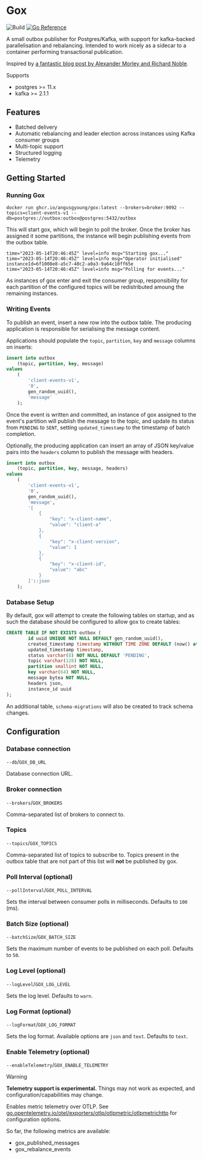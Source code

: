 # Gox

![Build](https://github.com/angusgyoung/gox/actions/workflows/build.yml/badge.svg?branch=main)
[![Go Reference](https://pkg.go.dev/badge/github.com/angusgyoung/gox.svg)](https://pkg.go.dev/github.com/angusgyoung/gox)

A small outbox publisher for Postgres/Kafka, with support for kafka-backed parallelisation and rebalancing. Intended to work nicely as a sidecar to a container performing transactional publication.

Inspired by [a fantastic blog post by Alexander Morley and Richard Noble](https://medium.com/babylon-technology-blog/distributed-outbox-event-publishing-pattern-with-kafka-and-sidecars-c57350c0ff7c).

Supports

- postgres >= 11.x
- kafka >= 2.1.1

## Features

- Batched delivery
- Automatic rebalancing and leader election
  across instances using Kafka consumer groups
- Multi-topic support
- Structured logging
- Telemetry

## Getting Started

### Running Gox

```shell
docker run ghcr.io/angusgyoung/gox:latest --brokers=broker:9092 --topics=client-events-v1 --db=postgres://outbox:outbox@postgres:5432/outbox
```

This will start gox, which will begin to poll the broker. Once the broker has assigned it some partitions, the instance will begin publishing events from the outbox table.

```
time="2023-05-14T20:46:45Z" level=info msg="Starting gox..."
time="2023-05-14T20:46:45Z" level=info msg="Operator initialised" instanceId=6f1008e8-a5c7-40c2-a0a3-9a64c10ff65e
time="2023-05-14T20:46:45Z" level=info msg="Polling for events..."
```

As instances of gox enter and exit the consumer group, responsibility for each partition of the configured topics will be redistributed amoung the remaining instances.

### Writing Events

To publish an event, insert a new row into the outbox table. The producing application is responsible for serialising the message content.

Applications should populate the `topic`, `partition`, `key` and `message` columns on inserts:

```sql
insert into outbox 
	(topic, partition, key, message)
values 
	(
		'client-events-v1', 
		'0', 
		gen_random_uuid(), 
		'message'
	);
```

Once the event is written and committed, an instance of gox assigned to the event's partition will publish the
message to the topic, and update its status from `PENDING` to `SENT`, setting `updated_timestamp`
to the timestamp of batch completion.


Optionally, the producing application can insert an array of JSON key/value pairs into the `headers` column to publish the message with headers. 

```sql
insert into outbox 
	(topic, partition, key, message, headers)
values 
	(
		'client-events-v1', 
		'0', 
		gen_random_uuid(), 
		'message',
		'[
			{
				"key": "x-client-name",
				"value": "client-a"
			},
			{
				"key": "x-client-version",
				"value": 1
			},
			{
				"key": "x-client-id",
				"value": "abc"
			}
		]'::json
	);
```

### Database Setup

By default, gox will attempt to create the following tables on startup, and as such the database should be configured to allow gox to create tables:

```sql
CREATE TABLE IF NOT EXISTS outbox (
		id uuid UNIQUE NOT NULL DEFAULT gen_random_uuid(),
		created_timestamp timestamp WITHOUT TIME ZONE DEFAULT (now() at time zone 'utc'),
		updated_timestamp timestamp,
		status varchar(8) NOT NULL DEFAULT 'PENDING',
		topic varchar(128) NOT NULL,
		partition smallint NOT NULL,
		key varchar(64) NOT NULL,
		message bytea NOT NULL,
		headers json,
		instance_id uuid
);

```

An additional table, `schema-migrations` will also be created to track schema changes.

## Configuration

### Database connection

`--db`/`GOX_DB_URL`

Database connection URL.

### Broker connection

`--brokers`/`GOX_BROKERS`

Comma-separated list of brokers to connect to.

### Topics

`--topics`/`GOX_TOPICS`

Comma-separated list of topics to subscribe to. Topics present in the outbox table that are not part of this list will **not** be published by gox.

### Poll Interval (optional)

`--pollInterval`/`GOX_POLL_INTERVAL`

Sets the interval between consumer polls in milliseconds. Defaults to `100` (ms).

### Batch Size (optional)

`--batchSize`/`GOX_BATCH_SIZE`

Sets the maximum number of events to be published on each poll. Defaults to `50`.

### Log Level (optional)

`--logLevel`/`GOX_LOG_LEVEL`

Sets the log level. Defaults to `warn`.

### Log Format (optional)

`--logFormat`/`GOX_LOG_FORMAT`

Sets the log format. Available options are `json` and `text`. Defaults to `text`.

### Enable Telemetry (optional)

`--enableTelemetry`/`GOX_ENABLE_TELEMETRY`

> [!WARNING]
> **Telemetry support is experimental.** Things may not work as expected, and
> configuration/capabilities may change.

Enables metric telemetry over OTLP. See [go.opentelemetry.io/otel/exporters/otlp/otlpmetric/otlpmetrichttp](https://pkg.go.dev/go.opentelemetry.io/otel/exporters/otlp/otlpmetric/otlpmetrichttp)
for configuration options.

So far, the following metrics are available:

- gox_published_messages
- gox_rebalance_events
